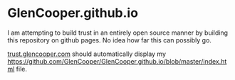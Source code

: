 # GlenCooper.github.io

I am attempting to build trust in an entirely open source manner by building this repository on github pages.  No idea how far this can possibly go.

<a href="https://trust.glencooper.com/">trust.glencooper.com</a> should automatically display my <a href="https://github.com/GlenCooper/GlenCooper.github.io/blob/master/index.html">https://github.com/GlenCooper/GlenCooper.github.io/blob/master/index.html</a> file.<br>
